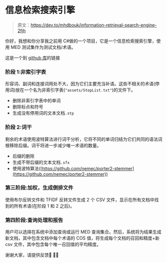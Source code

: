 # 信息检索搜索引擎

> 原文：<https://dev.to/mhdbouk/information-retrieval-search-engine-2fjh>

你好，我想和你分享我之前用 C#做的一个项目，它是一个信息检索搜索引擎，使用 MED 测试集作为测试文档/术语。

这是一个到 [github 库](https://github.com/mhdbouk/ir)的链接

### 阶段 1:非索引字表

形容词、副词和连接词用处不大，因为它们主要充当补语。这些不相关的术语(停用词)放在一个名为非索引字表(`"assets/StopList.txt"`)的文件下。

*   删除非索引字表中的单词
*   删除标点和符号
*   生成没有停用词的文本文档`.stp`

### 阶段 2:词干

剩余的术语使用波特算法进行词干分析，它将不同的单词归结为它们共同的语法词根移除后缀。词干将进一步减少唯一术语的数量。

*   后缀的删除
*   生成不带后缀的文本文档`.sfx`
*   使用波特算法([https://github.com/nemec/porter2-stemmer](https://github.com/nemec/porter2-stemmer))

### 第三阶段:加权，生成倒排文件

使用布尔反转文件和 TFIDF 反转文件生成 2 个 CSV 文件，显示在所有文档中找到的所有术语(在阶段 1 和 2 之后)。

### 第四阶段:查询处理和报告

用户可以选择在系统中添加查询或运行 MED 查询集合。然后，系统将为结果生成新文档，其中包含文档中每个术语的 COS 值，将生成每个文档的召回和精度+新 csv 文件，其中包含每个唯一召回值的平均精度。

谢谢大家，请提供反馈👀 🐱‍👤